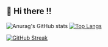 ## 🥝 Hi there !! 


![Anurag's GitHub stats](https://github-readme-stats.vercel.app/api?username=Mhijazi16&show_icons=true&theme=merko)  [![Top Langs](https://github-readme-stats.vercel.app/api/top-langs/?username=Mhijazi16&layout=compact&theme=merko)](https://github.com/anuraghazra/github-readme-stats)

[![GitHub Streak](https://github-readme-streak-stats.herokuapp.com?user=Mhijazi16&theme=merko&date_format=j%20M%5B%20Y%5D)](https://git.io/streak-stats)
